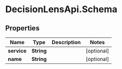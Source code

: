 # DecisionLensApi.Schema

## Properties
Name | Type | Description | Notes
------------ | ------------- | ------------- | -------------
**service** | **String** |  | [optional] 
**name** | **String** |  | [optional] 


